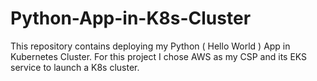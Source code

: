 # Python-App-in-K8s-Cluster
This repository contains deploying my Python ( Hello World ) App in Kubernetes Cluster. For this project I chose AWS as my CSP and its EKS service to launch a K8s cluster.
